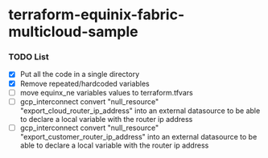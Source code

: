# terraform-equinix-fabric-multicloud-sample

### TODO List

- [x] Put all the code in a single directory
- [x] Remove repeated/hardcoded variables
- [ ] move equinx_ne variables values to terraform.tfvars
- [ ] gcp_interconnect convert "null_resource" "export_cloud_router_ip_address" into an external datasource to be able to declare a local variable with the router ip address
- [ ] gcp_interconnect convert "null_resource" "export_customer_router_ip_address" into an
external datasource to be able to declare a local variable with the router ip address